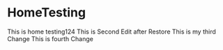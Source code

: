 # HomeTesting
This is home testing124
This is Second Edit after Restore
This is my third Change
This is fourth Change
